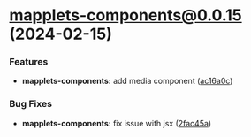 # mapplets-components@0.0.15 (2024-02-15)

### Features

* **mapplets-components:** add media component ([ac16a0c](https://github.com/mapplesorg/mapplets/commit/ac16a0cbea2d2ec54418cb67514c7c5c745b519a))


### Bug Fixes

* **mapplets-components:** fix issue with jsx ([2fac45a](https://github.com/mapplesorg/mapplets/commit/2fac45a06bd7a424c23032b19979c2f4a6b8d2d7))

